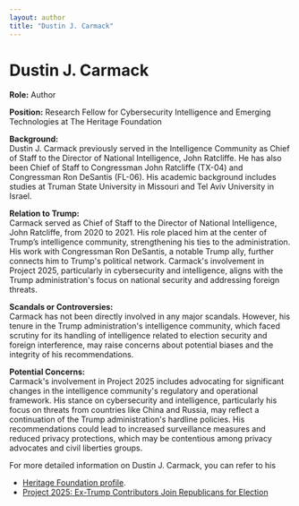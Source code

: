 ```yaml
---
layout: author
title: "Dustin J. Carmack"
---
```


# Dustin J. Carmack

**Role:** Author

**Position:** Research Fellow for Cybersecurity Intelligence and Emerging Technologies at The Heritage Foundation

**Background:**  
Dustin J. Carmack previously served in the Intelligence Community as Chief of Staff to the Director of National Intelligence, John Ratcliffe. He has also been Chief of Staff to Congressman John Ratcliffe (TX-04) and Congressman Ron DeSantis (FL-06). His academic background includes studies at Truman State University in Missouri and Tel Aviv University in Israel.

**Relation to Trump:**  
Carmack served as Chief of Staff to the Director of National Intelligence, John Ratcliffe, from 2020 to 2021. His role placed him at the center of Trump’s intelligence community, strengthening his ties to the administration. His work with Congressman Ron DeSantis, a notable Trump ally, further connects him to Trump's political network. Carmack's involvement in Project 2025, particularly in cybersecurity and intelligence, aligns with the Trump administration's focus on national security and addressing foreign threats.

**Scandals or Controversies:**  
Carmack has not been directly involved in any major scandals. However, his tenure in the Trump administration's intelligence community, which faced scrutiny for its handling of intelligence related to election security and foreign interference, may raise concerns about potential biases and the integrity of his recommendations.

**Potential Concerns:**  
Carmack's involvement in Project 2025 includes advocating for significant changes in the intelligence community's regulatory and operational framework. His stance on cybersecurity and intelligence, particularly his focus on threats from countries like China and Russia, may reflect a continuation of the Trump administration's hardline policies. His recommendations could lead to increased surveillance measures and reduced privacy protections, which may be contentious among privacy advocates and civil liberties groups.

For more detailed information on Dustin J. Carmack, you can refer to his 
- [Heritage Foundation profile](https://www.heritage.org/staff/dustin-carmack).
- [Project 2025: Ex-Trump Contributors Join Republicans for Election](https://www.newsweek.com/project-2025-ex-trump-contributors-republicans-election-1922933)
